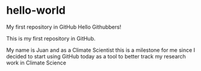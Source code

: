 # hello-world
My first repository in GitHub
Hello Githubbers!

This is my first repository in GitHub.

My name is Juan and as a Climate Scientist this is a milestone for me since I 
decided to start using GitHub today as a tool to better track my research work in Climate Science

